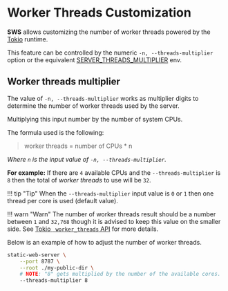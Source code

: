 # Worker Threads Customization

**SWS** allows customizing the number of worker threads powered by the [Tokio](https://tokio.rs/) runtime.

This feature can be controlled by the numeric `-n, --threads-multiplier` option or the equivalent [SERVER_THREADS_MULTIPLIER](./../configuration/environment-variables.md#server_threads_multiplier) env.

## Worker threads multiplier

The value of `-n, --threads-multiplier` works as multiplier digits to determine the number of worker threads used by the server.

Multiplying this input number by the number of system CPUs.

The formula used is the following:

> worker threads = number of CPUs * n

*Where `n` is the input value of `-n, --threads-multiplier`.*

**For example:** If there are `4` available CPUs and the `--threads-multiplier` is `8` then the total of *worker threads* to use will be `32`.

!!! tip "Tip"
    When the `--threads-multiplier` input value is `0` or `1` then one thread per core is used (default value).

!!! warn "Warn"
    The number of worker threads result should be a number between `1` and `32,768` though it is advised to keep this value on the smaller side. See [Tokio ` worker_threads` API](https://docs.rs/tokio/1.12.0/tokio/runtime/struct.Builder.html#method.worker_threads) for more details.

Below is an example of how to adjust the number of worker threads.

```sh
static-web-server \
    --port 8787 \
    --root ./my-public-dir \
    # NOTE: "8" gets multiplied by the number of the available cores.
    --threads-multiplier 8
```
